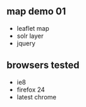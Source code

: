 ## map demo 01
* leaflet map
* solr layer
* jquery

## browsers tested
* ie8
* firefox 24
* latest chrome

